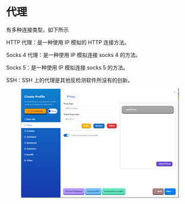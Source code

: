 # 代理

有多种连接类型，如下所示

HTTP 代理：是一种使用 IP 模拟的 HTTP 连接方法。

Socks 4 代理：是一种使用 IP 模拟连接 socks 4 的方法。

Socks 5：是一种使用 IP 模拟连接 socks 5 的方法。

SSH：SSH 上的代理是其他反检测软件所没有的创新。

<figure><img src="../.gitbook/assets/image (16) (1).png" alt=""><figcaption></figcaption></figure>
